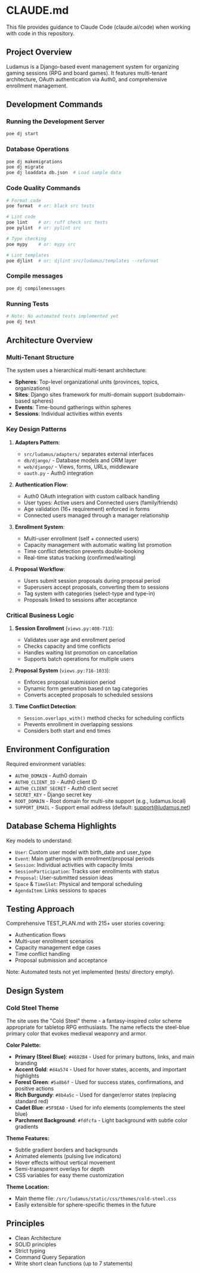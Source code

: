 # CLAUDE.md

This file provides guidance to Claude Code (claude.ai/code) when working with code
in this repository.

## Project Overview

Ludamus is a Django-based event management system for organizing gaming sessions
(RPG and board games). It features multi-tenant architecture, OAuth authentication
via Auth0, and comprehensive enrollment management.

## Development Commands

### Running the Development Server

```bash
poe dj start
```

### Database Operations

```bash
poe dj makemigrations
poe dj migrate
poe dj loaddata db.json  # Load sample data
```

### Code Quality Commands

```bash
# Format code
poe format  # or: black src tests

# Lint code
poe lint    # or: ruff check src tests
poe pylint  # or: pylint src

# Type checking
poe mypy    # or: mypy src

# Lint templates
poe djlint  # or: djlint src/ludamus/templates --reformat
```

### Compile messages

```bash
poe dj compilemessages
```

### Running Tests

```bash
# Note: No automated tests implemented yet
poe dj test
```

## Architecture Overview

### Multi-Tenant Structure

The system uses a hierarchical multi-tenant architecture:

- **Spheres**: Top-level organizational units (provinces, topics, organizations)
- **Sites**: Django sites framework for multi-domain support (subdomain-based spheres)
- **Events**: Time-bound gatherings within spheres
- **Sessions**: Individual activities within events

### Key Design Patterns

1. **Adapters Pattern**:
   - `src/ludamus/adapters/` separates external interfaces
   - `db/django/` - Database models and ORM layer
   - `web/django/` - Views, forms, URLs, middleware
   - `oauth.py` - Auth0 integration

2. **Authentication Flow**:
   - Auth0 OAuth integration with custom callback handling
   - User types: Active users and Connected users (family/friends)
   - Age validation (16+ requirement) enforced in forms
   - Connected users managed through a manager relationship

3. **Enrollment System**:
   - Multi-user enrollment (self + connected users)
   - Capacity management with automatic waiting list promotion
   - Time conflict detection prevents double-booking
   - Real-time status tracking (confirmed/waiting)

4. **Proposal Workflow**:
   - Users submit session proposals during proposal period
   - Superusers accept proposals, converting them to sessions
   - Tag system with categories (select-type and type-in)
   - Proposals linked to sessions after acceptance

### Critical Business Logic

1. **Session Enrollment** (`views.py:408-713`):
   - Validates user age and enrollment period
   - Checks capacity and time conflicts
   - Handles waiting list promotion on cancellation
   - Supports batch operations for multiple users

2. **Proposal System** (`views.py:716-1033`):
   - Enforces proposal submission period
   - Dynamic form generation based on tag categories
   - Converts accepted proposals to scheduled sessions

3. **Time Conflict Detection**:
   - `Session.overlaps_with()` method checks for scheduling conflicts
   - Prevents enrollment in overlapping sessions
   - Considers both start and end times

## Environment Configuration

Required environment variables:

- `AUTH0_DOMAIN` - Auth0 domain
- `AUTH0_CLIENT_ID` - Auth0 client ID
- `AUTH0_CLIENT_SECRET` - Auth0 client secret
- `SECRET_KEY` - Django secret key
- `ROOT_DOMAIN` - Root domain for multi-site support (e.g., ludamus.local)
- `SUPPORT_EMAIL` - Support email address (default: [support@ludamus.net](mailto:support@ludamus.net))

## Database Schema Highlights

Key models to understand:

- `User`: Custom user model with birth_date and user_type
- `Event`: Main gatherings with enrollment/proposal periods
- `Session`: Individual activities with capacity limits
- `SessionParticipation`: Tracks user enrollments with status
- `Proposal`: User-submitted session ideas
- `Space` & `TimeSlot`: Physical and temporal scheduling
- `AgendaItem`: Links sessions to spaces

## Testing Approach

Comprehensive TEST_PLAN.md with 215+ user stories covering:

- Authentication flows
- Multi-user enrollment scenarios
- Capacity management edge cases
- Time conflict handling
- Proposal submission and acceptance

Note: Automated tests not yet implemented (tests/ directory empty).

## Design System

### Cold Steel Theme

The site uses the "Cold Steel" theme - a fantasy-inspired color scheme appropriate
for tabletop RPG enthusiasts. The name reflects the steel-blue primary color
that evokes medieval weaponry and armor.

**Color Palette:**

- **Primary (Steel Blue)**: `#4682B4` - Used for primary buttons, links,
                                        and main branding
- **Accent Gold**: `#d4a574` - Used for hover states, accents, and important
                               highlights
- **Forest Green**: `#5a8b6f` - Used for success states, confirmations,
                                and positive actions
- **Rich Burgundy**: `#8b4a5c` - Used for danger/error states (replacing
                                 standard red)
- **Cadet Blue**: `#5F9EA0` - Used for info elements (complements the steel
                              blue)
- **Parchment Background**: `#fdfcfa` - Light background with subtle color
                                        gradients

**Theme Features:**

- Subtle gradient borders and backgrounds
- Animated elements (pulsing live indicators)
- Hover effects without vertical movement
- Semi-transparent overlays for depth
- CSS variables for easy theme customization

**Theme Location:**

- Main theme file: `/src/ludamus/static/css/themes/cold-steel.css`
- Easily extensible for sphere-specific themes in the future

## Principles

- Clean Architecture
- SOLID principles
- Strict typing
- Command Query Separation
- Write short clean functions (up to 7 statements)
